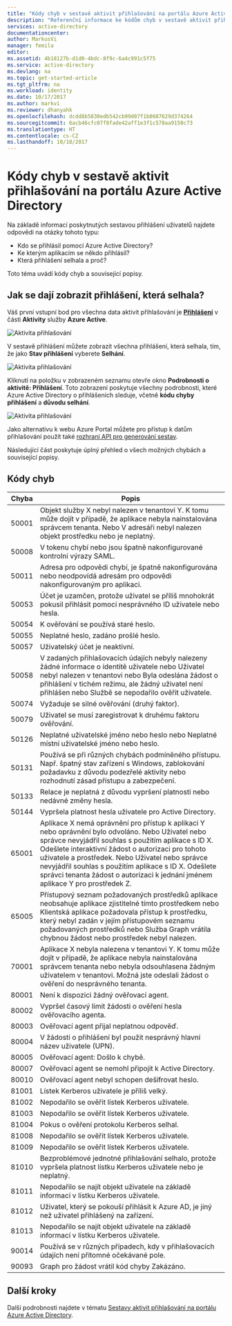 ```yaml
---
title: "Kódy chyb v sestavě aktivit přihlašování na portálu Azure Active Directory | Dokumentace Microsoftu"
description: "Referenční informace ke kódům chyb v sestavě aktivit přihlašování."
services: active-directory
documentationcenter: 
author: MarkusVi
manager: femila
editor: 
ms.assetid: 4b18127b-d1d0-4bdc-8f9c-6a4c991c5f75
ms.service: active-directory
ms.devlang: na
ms.topic: get-started-article
ms.tgt_pltfrm: na
ms.workload: identity
ms.date: 10/17/2017
ms.author: markvi
ms.reviewer: dhanyahk
ms.openlocfilehash: dcdd8b5830edb542cb99d07f1b0087629d374264
ms.sourcegitcommit: 6acb46cfc07f8fade42aff1e3f1c578aa9150c73
ms.translationtype: HT
ms.contentlocale: cs-CZ
ms.lasthandoff: 10/18/2017
---
```

# <a name="sign-in-activity-report-error-codes-in-the-azure-active-directory-portal"></a>Kódy chyb v sestavě aktivit přihlašování na portálu Azure Active Directory

Na základě informací poskytnutých sestavou přihlášení uživatelů najdete odpovědi na otázky tohoto typu:

- Kdo se přihlásil pomocí Azure Active Directory?
- Ke kterým aplikacím se někdo přihlásil?
- Která přihlášení selhala a proč?

Toto téma uvádí kódy chyb a související popisy. 

## <a name="how-can-i-display-failed-sign-ins"></a>Jak se dají zobrazit přihlášení, která selhala? 

Váš první vstupní bod pro všechna data aktivit přihlašování je **[Přihlášení](https://portal.azure.com/#blade/Microsoft_AAD_IAM/ActiveDirectoryMenuBlade/SignIns)** v části **Aktivity** služby **Azure Active**.


![Aktivita přihlašování](./media/active-directory-reporting-activity-sign-ins-errors/61.png "Aktivita přihlašování")


V sestavě přihlášení můžete zobrazit všechna přihlášení, která selhala, tím, že jako **Stav přihlášení** vyberete **Selhání**.


![Aktivita přihlašování](./media/active-directory-reporting-activity-sign-ins-errors/06.png "Aktivita přihlašování")

Kliknutí na položku v zobrazeném seznamu otevře okno **Podrobnosti o aktivitě: Přihlášení**. Toto zobrazení poskytuje všechny podrobnosti, které Azure Active Directory o přihlášeních sleduje, včetně **kódu chyby přihlášení** a **důvodu selhání**.

![Aktivita přihlašování](./media/active-directory-reporting-activity-sign-ins-errors/05.png "Aktivita přihlašování")


Jako alternativu k webu Azure Portal můžete pro přístup k datům přihlašování použít také [rozhraní API pro generování sestav](active-directory-reporting-api-getting-started-azure-portal.md).


Následující část poskytuje úplný přehled o všech možných chybách a související popisy. 

## <a name="error-codes"></a>Kódy chyb

| Chyba| Popis |
| --- | --- |
| 50001| Objekt služby X nebyl nalezen v tenantovi Y. K tomu může dojít v případě, že aplikace nebyla nainstalována správcem tenanta. Nebo V adresáři nebyl nalezen objekt prostředku nebo je neplatný.|
| 50008| V tokenu chybí nebo jsou špatně nakonfigurované kontrolní výrazy SAML.|
| 50011| Adresa pro odpovědi chybí, je špatně nakonfigurována nebo neodpovídá adresám pro odpovědi nakonfigurovaným pro aplikaci.|
| 50053| Účet je uzamčen, protože uživatel se příliš mnohokrát pokusil přihlásit pomocí nesprávného ID uživatele nebo hesla.|
| 50054| K ověřování se používá staré heslo.|
| 50055| Neplatné heslo, zadáno prošlé heslo.|
| 50057| Uživatelský účet je neaktivní.|
| 50058| V zadaných přihlašovacích údajích nebyly nalezeny žádné informace o identitě uživatele nebo Uživatel nebyl nalezen v tenantovi nebo Byla odeslána žádost o přihlášení v tichém režimu, ale žádný uživatel není přihlášen nebo Službě se nepodařilo ověřit uživatele.|
| 50074| Vyžaduje se silné ověřování (druhý faktor).|
| 50079| Uživatel se musí zaregistrovat k druhému faktoru ověřování.|
| 50126| Neplatné uživatelské jméno nebo heslo nebo Neplatné místní uživatelské jméno nebo heslo.|
| 50131| Používá se při různých chybách podmíněného přístupu. Např. špatný stav zařízení s Windows, zablokování požadavku z důvodu podezřelé aktivity nebo rozhodnutí zásad přístupu a zabezpečení.|
| 50133| Relace je neplatná z důvodu vypršení platnosti nebo nedávné změny hesla.|
| 50144| Vypršela platnost hesla uživatele pro Active Directory.|
| 65001| Aplikace X nemá oprávnění pro přístup k aplikaci Y nebo oprávnění bylo odvoláno. Nebo Uživatel nebo správce nevyjádřil souhlas s použitím aplikace s ID X. Odešlete interaktivní žádost o autorizaci pro tohoto uživatele a prostředek. Nebo Uživatel nebo správce nevyjádřil souhlas s použitím aplikace s ID X. Odešlete správci tenanta žádost o autorizaci k jednání jménem aplikace Y pro prostředek Z.|
| 65005| Přístupový seznam požadovaných prostředků aplikace neobsahuje aplikace zjistitelné tímto prostředkem nebo Klientská aplikace požadovala přístup k prostředku, který nebyl zadán v jejím přístupovém seznamu požadovaných prostředků nebo Služba Graph vrátila chybnou žádost nebo prostředek nebyl nalezen.|
| 70001| Aplikace X nebyla nalezena v tenantovi Y. K tomu může dojít v případě, že aplikace nebyla nainstalována správcem tenanta nebo nebyla odsouhlasena žádným uživatelem v tenantovi. Možná jste odeslali žádost o ověření do nesprávného tenanta.|
| 80001| Není k dispozici žádný ověřovací agent.|
| 80002| Vypršel časový limit žádosti o ověření hesla ověřovacího agenta.|
| 80003| Ověřovací agent přijal neplatnou odpověď.|
| 80004| V žádosti o přihlášení byl použit nesprávný hlavní název uživatele (UPN).|
| 80005| Ověřovací agent: Došlo k chybě.|
| 80007| Ověřovací agent se nemohl připojit k Active Directory.|
| 80010| Ověřovací agent nebyl schopen dešifrovat heslo.|
| 81001| Lístek Kerberos uživatele je příliš velký.|
| 81002| Nepodařilo se ověřit lístek Kerberos uživatele.|
| 81003| Nepodařilo se ověřit lístek Kerberos uživatele.|
| 81004| Pokus o ověření protokolu Kerberos selhal.|
| 81008| Nepodařilo se ověřit lístek Kerberos uživatele.|
| 81009| Nepodařilo se ověřit lístek Kerberos uživatele.|
| 81010| Bezproblémové jednotné přihlašování selhalo, protože vypršela platnost lístku Kerberos uživatele nebo je neplatný.|
| 81011| Nepodařilo se najít objekt uživatele na základě informací v lístku Kerberos uživatele.|
| 81012| Uživatel, který se pokouší přihlásit k Azure AD, je jiný než uživatel přihlášený na zařízení.|
| 81013| Nepodařilo se najít objekt uživatele na základě informací v lístku Kerberos uživatele.|
| 90014| Používá se v různých případech, kdy v přihlašovacích údajích není přítomné očekávané pole.|
| 90093| Graph pro žádost vrátil kód chyby Zakázáno.|



## <a name="next-steps"></a>Další kroky

Další podrobnosti najdete v tématu [Sestavy aktivit přihlašování na portálu Azure Active Directory](active-directory-reporting-activity-sign-ins.md).

